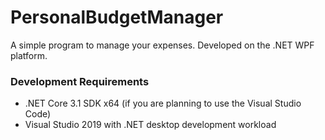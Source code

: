 # PersonalBudgetManager

A simple program to manage your expenses. Developed on the .NET WPF platform.

### Development Requirements

- .NET Core 3.1 SDK x64 (if you are planning to use the Visual Studio Code)
- Visual Studio 2019 with .NET desktop development workload
